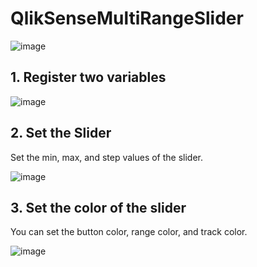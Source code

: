 # QlikSenseMultiRangeSlider
![image](https://user-images.githubusercontent.com/7877793/220033655-fd3d5747-80b5-4e5f-9ca5-a7ce28113505.png)

## 1. Register two variables
![image](https://user-images.githubusercontent.com/7877793/220033732-1188ea7a-4ff9-473b-bf11-3f41815ef5ba.png)

## 2. Set the Slider
Set the min, max, and step values of the slider.

![image](https://user-images.githubusercontent.com/7877793/220033770-bdca3fdd-e3a6-4012-8d34-bdc661844591.png)


## 3. Set the color of the slider
You can set the button color, range color, and track color.

![image](https://user-images.githubusercontent.com/7877793/220034444-73de03ec-aa4a-4ea8-a431-59f3a72af893.png)

